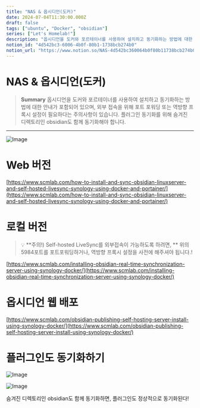 ```yaml
---
title: "NAS & 옵시디언(도커)"
date: 2024-07-04T11:30:00.000Z
draft: false
tags: ["ubuntu", "Docker", "obsidian"]
series: ["Let's Homelab!"]
description: "옵시디언을 도커와 포르테이너를 사용하여 설치하고 동기화하는 방법에 대한 안내가 포함되어 있으며, 외부 접속을 위해 포트 포워딩 또는 역방향 프록시 설정이 필요하다는 주의사항이 있습니다. 플러그인 동기화를 위해 숨겨진 디렉토리인 obsidian도 함께 동기화해야 합니다."
notion_id: "4d542bc3-6006-4b0f-80b1-1738bcb274b0"
notion_url: "https://www.notion.so/NAS-4d542bc360064b0f80b11738bcb274b0"
---
```


# NAS & 옵시디언(도커)

> **Summary**
> 옵시디언을 도커와 포르테이너를 사용하여 설치하고 동기화하는 방법에 대한 안내가 포함되어 있으며, 외부 접속을 위해 포트 포워딩 또는 역방향 프록시 설정이 필요하다는 주의사항이 있습니다. 플러그인 동기화를 위해 숨겨진 디렉토리인 obsidian도 함께 동기화해야 합니다.

---


![Image](https://obsidian.md/images/2023-06-logo.png)

# Web 버전

[https://www.scmlab.com/how-to-install-and-sync-obsidian-linuxserver-and-self-hosted-livesync-synology-using-docker-and-portainer/](https://www.scmlab.com/how-to-install-and-sync-obsidian-linuxserver-and-self-hosted-livesync-synology-using-docker-and-portainer/)

# 로컬 버전

> 💡 **주의!) Self-hosted LiveSync를 외부접속이 가능하도록 하려면, **
> 위의 5984포트를 포트포워딩하거나, 역방향 프록시 설정을 사전에 해주셔야 됩니다.!
>
>

[https://www.scmlab.com/installing-obsidian-real-time-synchronization-server-using-synology-docker/](https://www.scmlab.com/installing-obsidian-real-time-synchronization-server-using-synology-docker/)

# 옵시디언 웹 배포

[https://www.scmlab.com/obsidian-publishing-self-hosting-server-install-using-synology-docker/](https://www.scmlab.com/obsidian-publishing-self-hosting-server-install-using-synology-docker/)

# 플러그인도 동기화하기

![Image](https://prod-files-secure.s3.us-west-2.amazonaws.com/09ccd4d5-876c-4bba-bbdf-cc77a0a11257/a007749a-9a71-4c46-8470-602034fc382d/Untitled.png?X-Amz-Algorithm=AWS4-HMAC-SHA256&X-Amz-Content-Sha256=UNSIGNED-PAYLOAD&X-Amz-Credential=ASIAZI2LB466ZT5IXO6Q%2F20250724%2Fus-west-2%2Fs3%2Faws4_request&X-Amz-Date=20250724T115647Z&X-Amz-Expires=3600&X-Amz-Security-Token=IQoJb3JpZ2luX2VjEAMaCXVzLXdlc3QtMiJHMEUCIQCjI8aK%2FuHiVD3VMQyN1bRHRRF70OU3OMGnkeQ8g94oBAIgUl8PhJB%2BW%2BX7lh6W4PPvIauIjQ1wJXBKdcZ88Mi20toq%2FwMILBAAGgw2Mzc0MjMxODM4MDUiDPlvQH09tOXLEuDL0SrcA9KSNIOfTvR8fbHmkDnpfbiSbKjMyOw8a9Bfsg1sgzB%2FFKVrmgKiq5%2B%2F5VbzJ0d8T3qMsu03xhOlBMwGmWaORs3%2BNlO0GZ25gKF%2BNSVTPISrZ75SRxLZzsULA%2F0yIDqz0OcWAfdWm%2BauhUBQTlquvQmODNMhFKHT1p1OWilZaVoIV2teJ2eoRfVu%2BETo0P3dcLRvmSD6qNIpT6CCG%2FcUhL5xr9%2FClYnp3S0XNgjjz469WASGJmJ4xpe3oBjLU67bUPvlxqVx01REziFfKyWWqjIrR7yAU7%2FmhN4S5cw3g15oucj7o9eSrFhkNplvE7OMJjDW%2BKF3wBg%2Fx%2Fa4C8rSt05cU0Oq6n7YMv7p3LEjRHmWp8iRaMY%2BSgto26Afw7fmzRTZxlP2opLZrxNsloktepOQ0pEQumviL6b8bJe8pSVK6aRNw2XSLY%2FDNrudNpCddr08LYomG4S6ASlARRWBWPDZlRN9TrnPQ19G8936mWpEMeiZkNPtWbWjlcCKtw7yg1AHcZ3M45iH84NeVUGwLOJwSxjGUtB2j%2B6uzccmczQwWQlgTMIJbFYJRkicm6PHyUvWHC%2B8IngAlf%2FzksMM9Xy8pUPqY2UIM8Cn5kH%2FOy81LNIJYpmx8wl6uwstMMCbiMQGOqUB6FOzUvRYAB12iHekw%2FLgPOvCygoYhNAMceAkfQLB6LwfCvtb53C%2BQvQkxSOT4jTqFKRk8vpS%2FydAdQYb32tQviXzMGn8x5wv6JkNF6EEU3YOxFTAZNLMRZwNa2KCqCpcJT0BdzIfHr%2Bx2ZGkRMF%2F5RzWrgRTGB%2BDi90cTAFxqAYeQgk97Er7o2RV7HkNcq2PlZAPDVlGvmckCN8FjZ1fi6S0XHJF&X-Amz-Signature=b264e42e49e760f652650b4facfa87f08017e6f37d9685188e7726b3cd5c2cc4&X-Amz-SignedHeaders=host&x-amz-checksum-mode=ENABLED&x-id=GetObject)

![Image](https://prod-files-secure.s3.us-west-2.amazonaws.com/09ccd4d5-876c-4bba-bbdf-cc77a0a11257/1f4b578d-a6c2-4704-a355-6bb8a8fb8093/Untitled.png?X-Amz-Algorithm=AWS4-HMAC-SHA256&X-Amz-Content-Sha256=UNSIGNED-PAYLOAD&X-Amz-Credential=ASIAZI2LB466ZT5IXO6Q%2F20250724%2Fus-west-2%2Fs3%2Faws4_request&X-Amz-Date=20250724T115647Z&X-Amz-Expires=3600&X-Amz-Security-Token=IQoJb3JpZ2luX2VjEAMaCXVzLXdlc3QtMiJHMEUCIQCjI8aK%2FuHiVD3VMQyN1bRHRRF70OU3OMGnkeQ8g94oBAIgUl8PhJB%2BW%2BX7lh6W4PPvIauIjQ1wJXBKdcZ88Mi20toq%2FwMILBAAGgw2Mzc0MjMxODM4MDUiDPlvQH09tOXLEuDL0SrcA9KSNIOfTvR8fbHmkDnpfbiSbKjMyOw8a9Bfsg1sgzB%2FFKVrmgKiq5%2B%2F5VbzJ0d8T3qMsu03xhOlBMwGmWaORs3%2BNlO0GZ25gKF%2BNSVTPISrZ75SRxLZzsULA%2F0yIDqz0OcWAfdWm%2BauhUBQTlquvQmODNMhFKHT1p1OWilZaVoIV2teJ2eoRfVu%2BETo0P3dcLRvmSD6qNIpT6CCG%2FcUhL5xr9%2FClYnp3S0XNgjjz469WASGJmJ4xpe3oBjLU67bUPvlxqVx01REziFfKyWWqjIrR7yAU7%2FmhN4S5cw3g15oucj7o9eSrFhkNplvE7OMJjDW%2BKF3wBg%2Fx%2Fa4C8rSt05cU0Oq6n7YMv7p3LEjRHmWp8iRaMY%2BSgto26Afw7fmzRTZxlP2opLZrxNsloktepOQ0pEQumviL6b8bJe8pSVK6aRNw2XSLY%2FDNrudNpCddr08LYomG4S6ASlARRWBWPDZlRN9TrnPQ19G8936mWpEMeiZkNPtWbWjlcCKtw7yg1AHcZ3M45iH84NeVUGwLOJwSxjGUtB2j%2B6uzccmczQwWQlgTMIJbFYJRkicm6PHyUvWHC%2B8IngAlf%2FzksMM9Xy8pUPqY2UIM8Cn5kH%2FOy81LNIJYpmx8wl6uwstMMCbiMQGOqUB6FOzUvRYAB12iHekw%2FLgPOvCygoYhNAMceAkfQLB6LwfCvtb53C%2BQvQkxSOT4jTqFKRk8vpS%2FydAdQYb32tQviXzMGn8x5wv6JkNF6EEU3YOxFTAZNLMRZwNa2KCqCpcJT0BdzIfHr%2Bx2ZGkRMF%2F5RzWrgRTGB%2BDi90cTAFxqAYeQgk97Er7o2RV7HkNcq2PlZAPDVlGvmckCN8FjZ1fi6S0XHJF&X-Amz-Signature=8af51524dc3eb7f21c120b897d306f956a41b539793bd29fc61b26673e1711f5&X-Amz-SignedHeaders=host&x-amz-checksum-mode=ENABLED&x-id=GetObject)

숨겨진 디렉토리인 obsidian도 함께 동기화하면, 플러그인도 정상적으로 동기화된다!

